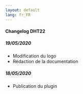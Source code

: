 ```yaml
---
layout: default
lang: fr_FR
---
```


#### Changelog DHT22

##### 19/05/2020
- Modification du logo
- Rédaction de la documentation

##### 18/05/2020

- Publication du plugin